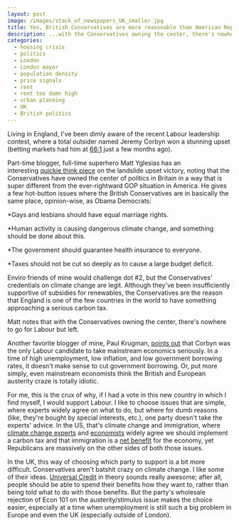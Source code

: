```yaml
---
layout: post
image: /images/stack_of_newspapers_UK_smaller.jpg
title: Yes, British Conservatives are more reasonable than American Republicans on lots of issues -- but not on how to respond to recessions
description: ...with the Conservatives owning the center, there's nowhere to go for Labour but left.
categories:
  - housing crisis
  - politics
  - London
  - London mayor
  - population density
  - price signals
  - rent
  - rent too damn high
  - urban planning
  - UK
  - British politics
---
```


Living in England, I've been dimly aware of the recent Labour leadership contest, where a total outsider named Jeremy Corbyn won a stunning upset (betting markets had him at <a href="http://www.cityam.com/223763/labour-leadership-odds-how-have-runners-and-riders-performed-over-time">66:1</a> just a few months ago).

Part-time blogger, full-time superhero Matt Yglesias has an interesting <a href="http://www.vox.com/2015/9/12/9314975/jeremy-corbyn-david-cameron">quickie think piece</a> on the landslide upset victory, noting that the Conservatives have owned the center of politics in Britain in a way that is super different from the ever-rightward GOP situation in America. He gives a few hot-button issues where the British Conservatives are in basically the same place, opinion-wise, as Obama Democrats:

*Gays and lesbians should have equal marriage rights.

*Human activity is causing dangerous climate change, and something should be done about this.

*The government should guarantee health insurance to everyone.

*Taxes should not be cut so deeply as to cause a large budget deficit.

Enviro friends of mine would challenge dot #2, but the Conservatives' credentials on climate change are legit. Although they've been insufficiently supportive of subsidies for renewables, the Conservatives are the reason that England is one of the few countries in the world to have something approaching a serious carbon tax.

Matt notes that with the Conservatives owning the center, there's nowhere to go for Labour but left.

Another favorite blogger of mine, Paul Krugman, <a href="http://www.nytimes.com/2015/09/14/opinion/paul-krugman-labours-dead-center.html?_r=0">points out</a> that Corbyn was the only Labour candidate to take mainstream economics seriously. In a time of high unemployment, low inflation, and low government borrowing rates, it doesn't make sense to cut government borrowing. Or, put more simply, even mainstream economists think the British and European austerity craze is totally idiotic.

For me, this is the crux of why, if I had a vote in this new country in which I find myself, I would support Labour. I like to choose issues that are simple, where experts widely agree on what to do, but where for dumb reasons (like, they're bought by special interests, etc.), one party doesn't take the experts' advice. In the US, that's climate change and immigration, where <a href="http://www.carbontax.org/scientists-economists/">climate change experts</a> and <a href="http://www.economist.com/blogs/freeexchange/2011/09/climate-policy">economists</a> widely agree we should implement a carbon tax and that immigration is a <a href="http://www.vox.com/2015/8/17/9164725/immigration-and-wages-impact">net benefit</a> for the economy, yet Republicans are massively on the other sides of both those issues.

In the UK, this way of choosing which party to support is a bit more difficult. Conservatives aren't batshit crazy on climate change. I like some of their ideas. <a href="https://foodandpoliticking.wordpress.com/2015/05/07/andrew-asks-rachel-who-are-the-philadelphia-76ers-of-the-development-space/">Universal Credit</a> in theory sounds really awesome; after all, people should be able to spend their benefits how they want to, rather than being told what to do with those benefits. But the party's wholesale rejection of Econ 101 on the austerity/stimulus issue makes the choice easier, especially at a time when unemployment is still such a big problem in Europe and even the UK (especially outside of London).
